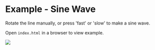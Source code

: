 # Example - Sine Wave

Rotate the line manually, or press 'fast' or 'slow' to make a sine wave.

Open `index.html` in a browser to view example.

![](./example.gif)
